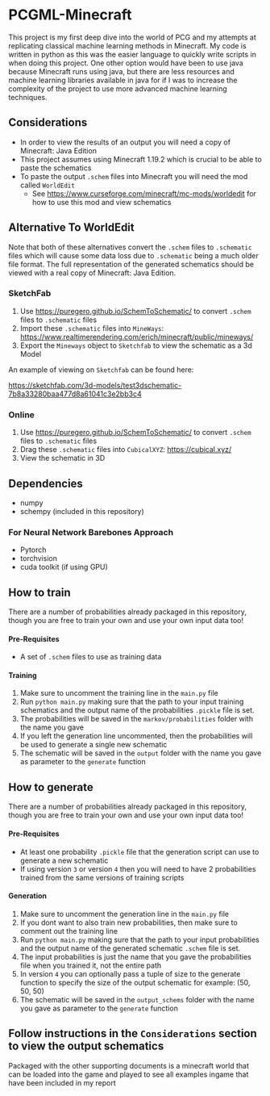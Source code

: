 # PCGML-Minecraft
This project is my first deep dive into the world of PCG and my attempts at replicating classical machine learning methods in Minecraft.
My code is written in python as this was the easier language to quickly write scripts in when doing this project. One other option
would have been to use java because Minecraft runs using java, but there are less resources and machine learning libraries available in java
for if I was to increase the complexity of the project to use more advanced machine learning techniques.

## Considerations
- In order to view the results of an output you will need a copy of Minecraft: Java Edition
- This project assumes using Minecraft 1.19.2 which is crucial to be able to paste the schematics
- To paste the output `.schem` files into Minecraft you will need the mod called `WorldEdit`
  - See https://www.curseforge.com/minecraft/mc-mods/worldedit for how to use this mod and view schematics
## Alternative To WorldEdit
Note that both of these alternatives convert the `.schem` files to `.schematic` files which will cause some data loss
due to `.schematic` being a much older file format. The full representation of the generated schematics should
be viewed with a real copy of Minecraft: Java Edition.
### SketchFab
1. Use https://puregero.github.io/SchemToSchematic/ to convert `.schem` files to `.schematic` files
2. Import these `.schematic` files into `MineWays`: https://www.realtimerendering.com/erich/minecraft/public/mineways/
3. Export the `Mineways` object to `Sketchfab` to view the schematic as a 3d Model 

An example of viewing on `Sketchfab` can be found here: 

https://sketchfab.com/3d-models/test3dschematic-7b8a33280baa477d8a61041c3e2bb3c4
### Online
1. Use https://puregero.github.io/SchemToSchematic/ to convert `.schem` files to `.schematic` files
2. Drag these `.schematic` files into `CubicalXYZ`: https://cubical.xyz/
3. View the schematic in 3D

## Dependencies
- numpy
- schempy (included in this repository)
### For Neural Network Barebones Approach
- Pytorch
- torchvision
- cuda toolkit (if using GPU)

## How to train
There are a number of probabilities already packaged in this repository, though you are free to train your own and use your own input data too!
#### Pre-Requisites
- A set of `.schem` files to use as training data
#### Training
1. Make sure to uncomment the training line in the `main.py` file
2. Run `python main.py` making sure that the path to your input training schematics and the output name of the probabilities `.pickle` file is set.
3. The probabilities will be saved in the `markov/probabilities` folder with the name you gave
4. If you left the generation line uncommented, then the probabilities will be used to generate a single new schematic
5. The schematic will be saved in the `output` folder with the name you gave as parameter to the `generate` function

## How to generate
There are a number of probabilities already packaged in this repository, though you are free to train your own and use your own input data too!
#### Pre-Requisites
- At least one probability `.pickle` file that the generation script can use to generate a new schematic
- If using version `3` or version `4` then you will need to have 2 probabilities trained from the same versions of training scripts
#### Generation
1. Make sure to uncomment the generation line in the `main.py` file
2. If you dont want to also train new probabilities, then make sure to comment out the training line
3. Run `python main.py` making sure that the path to your input probabilities and the output name of the generated schematic `.schem` file is set.
4. The input probabilities is just the name that you gave the probabilities file when you trained it, not the entire path
5. In version `4` you can optionally pass a tuple of size to the generate function to specify the size of the output schematic for example: (50, 50, 50)
6. The schematic will be saved in the `output_schems` folder with the name you gave as parameter to the `generate` function

## **Follow instructions in the `Considerations` section to view the output schematics**


Packaged with the other supporting documents is a minecraft world that can be loaded into the game and played to see all examples ingame that have been included in my report